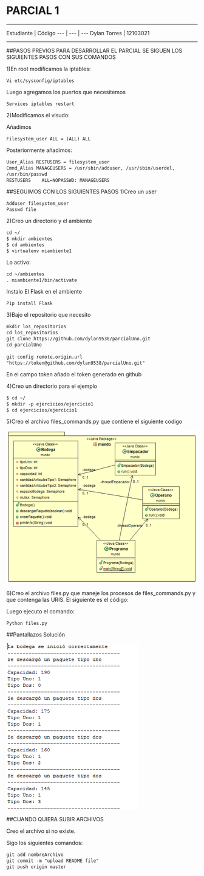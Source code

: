 # PARCIAL 1

****
Estudiante | Código
--- | --- | ---
Dylan Torres | 12103021 
****
##PASOS PREVIOS PARA DESARROLLAR EL PARCIAL
SE SIGUEN LOS SIGUIENTES PASOS CON SUS COMANDOS

1)En root modificamos la iptables:
```
Vi etc/sysconfig/iptables
```
Luego agregamos los puertos que necesitemos
```
Services iptables restart
```

2)Modificamos el visudo:

Añadimos 
```
Filesystem_user ALL = (ALL) ALL
```
Posteriormente añadimos:
```
User_Alias RESTUSERS = filesystem_user
Cmnd_Alias MANAGEUSERS = /usr/sbin/adduser, /usr/sbin/userdel, /usr/bin/passwd
RESTUSERS    ALL=NOPASSWD: MANAGEUSERS
```


##SEGUIMOS CON LOS SIGUIENTES PASOS
1)Creo un user
```
Adduser filesystem_user
Passwd file
```
2)Creo un directorio y el ambiente
```
cd ~/
$ mkdir ambientes
$ cd ambientes
$ virtualenv miambiente1
```

Lo activo:
```
cd ~/ambientes
. miambiente1/bin/activate
```
Instalo El Flask en el ambiente
```
Pip install Flask
```
3)Bajo el repositorio que necesito 

```
mkdir los_repositorios
cd los_repositorios
git clone https://github.com/dylan9538/parcialUno.git
cd parcialUno

git config remote.origin.url "https://token@github.com/dylan9538/parcialUno.git"
```
En el campo token añado el token generado en github

4)Creo un directorio para el ejemplo
```
$ cd ~/
$ mkdir -p ejercicios/ejercicio1
$ cd ejercicios/ejercicio1
```
5)Creo el archivo files_commands.py que contiene el siguiente codigo 

![alt text](https://github.com/dylan9538/BodegaeSemaforo/blob/master/DiagramClassSemaforo.PNG "Diagrama de clases")
 
6)Creo el archivo files.py que maneje los procesos de files_commands.py y que contenga las URIS. El siguiente es el código:
 

Luego ejecuto el comando:
```
Python files.py
```
##Pantallazos Solución

![alt text](https://github.com/dylan9538/BodegaeSemaforo/blob/master/Prueba1.PNG "Prueba GET de /files")

##CUANDO QUIERA SUBIR ARCHIVOS

Creo el archivo si no existe.

Sigo los siguientes comandos:

```
git add nombreArchivo
git commit -m "upload README file"
git push origin master
```


